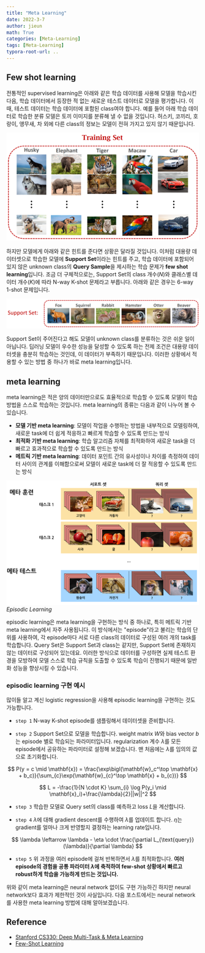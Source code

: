 ```yaml
---
title: "Meta Learning"
date: 2022-3-7
author: jieun
math: True
categories: [Meta-Learning]
tags: [Meta-Learning]
typora-root-url: ..
---
```




## Few shot learning

전통적인 supervised learning은 아래와 같은 학습 데이터를 사용해 모델을 학습시킨 다음, 학습 데이터에서 등장한 적 없는 새로운 테스트 데이터로 모델을 평가합니다. 이 때, 테스트 데이터는 학습 데이터에 포함된 class여야 합니다. 예를 들어 아래 학습 데이터로 학습한 분류 모델은 토끼 이미지를 분류해 낼 수 없을 것입니다. 허스키, 코끼리, 호랑이, 앵무새, 차 외에 다른 class의 정보는 모델이 전혀 가지고 있지 않기 때문입니다.

![](/assets/img/meta/few-shot1.jpg)

하지만 모델에게 아래와 같은 힌트를 준다면 상황은 달라질 것입니다. 이처럼 대용량 데이터셋으로 학습한 모델에 **Support Set**이라는 힌트를 주고, 학습 데이터에 포함되어 있지 않은 unknown class의 **Query Sample**을 제시하는 학습 문제가 **few shot learning**입니다. 조금 더 구체적으로는, Support Set의 class 개수($N$)와 클래스별 데이터 개수($K$)에 따라 N-way K-shot 문제라고 부릅니다. 아래와 같은 경우는 6-way 1-shot 문제입니다.

![](/assets/img/meta/few-shot2.jpg)

Support Set이 주어진다고 해도 모델이 unknown class를 분류하는 것은 쉬운 일이 아닙니다. 딥러닝 모델이 우수한 성능을 달성할 수 있도록 하는 전제 조건은 대용량 데이터셋을 충분히 학습하는 것인데, 이 데이터가 부족하기 때문입니다. 이러한 상황에서 적용할 수 있는 방법 중 하나가 바로 meta learning입니다.



## meta learning

meta learning은 적은 양의 데이터만으로도 효율적으로 학습할 수 있도록 모델이 학습 방법을 스스로 학습하는 것입니다. meta learning의 종류는 다음과 같이 나누어 볼 수 있습니다.

- **모델 기반 meta learning**: 모델이 작업을 수행하는 방법을 내부적으로 모델링하여, 새로운 task에 더 쉽게 적응하고 빠르게 학습할 수 있도록 만드는 방식
- **최적화 기반 meta learning**: 학습 알고리즘 자체를 최적화하여 새로운 task을 더 빠르고 효과적으로 학습할 수 있도록 만드는 방식
- **메트릭 기반 meta learning**: 데이터 포인트 간의 유사성이나 차이를 측정하여 데이터 사이의 관계를 이해함으로써 모델이 새로운 task에 더 잘 적응할 수 있도록 만드는 방식

![](/assets/img/meta/ep.png)
_Episodic Learning_

episodic learning은 meta learning을 구현하는 방식 중 하나로, 특히 메트릭 기반 meta learning에서 자주 사용됩니다. 이 방식에서는 "episode"라고 불리는 학습의 단위를 사용하여, 각 episode마다 서로 다른 class의 데이터로 구성된 여러 개의 task를 학습합니다. Query Set은 Support Set과 class는 같지만, Support Set에 존재하지 않는 데이터로 구성되어 있는데요. 이러한 방식으로 데이터를 구성하면 실제 테스트 환경을 모방하여 모델 스스로 학습 규칙을 도출할 수 있도록 학습이 진행되기 때문에 일반화 성능을 향상시킬 수 있습니다.

### episodic learning 구현 예시

많이들 알고 계신 logistic regression을 사용해 episodic learning을 구현하는 것도 가능합니다.

- `step 1` N-way K-shot episode를 샘플링해서 데이터셋을 준비합니다.

- `step 2` Support Set으로 모델을 학습합니다. weight matrix $W$와 bias vector $b$는 episode 별로 학습되는 파라미터입니다. regularization 계수 $\lambda$를 모든 episode에서 공유하는 파라미터로 설정해 보겠습니다. 맨 처음에는 $\lambda$를 임의의 값으로 초기화합니다.

$$
P(y = c \mid \mathbf{x}) =
\frac{\exp\bigl(\mathbf{w}_c^\top \mathbf{x} + b_c)}{\sum_{c}\exp(\mathbf{w}_{c}^\top \mathbf{x} + b_{c})}
$$

$$
L = -\frac{1}{N \cdot K} \sum_{i} \log P(y_i \mid \mathbf{x}_i)+\frac{\lambda}{2}||w||^2
$$

- `step 3` 학습한 모델로 Query set의 class를 예측하고 loss $L$을 계산합니다.

- `step 4` $\lambda$에 대해 gradient descent를 수행하여 $\lambda$를 업데이트 합니다. $\eta$는 gradient를 얼마나 크게 반영할지 결정하는 learning rate입니다.

$$
\lambda  \leftarrow  \lambda - \eta \cdot \frac{\partial L_{\text{query}}(\lambda)}{\partial \lambda}
$$

- `step 5` 위 과정을 여러 episode에 걸쳐 반복하면서 $\lambda$를 최적화합니다. **여러 episode의 경험을 공통 파라미터 $\lambda$에 축적하여 few-shot 상황에서 빠르고 robust하게 학습을 가능하게 만드는 것입니다.**

위와 같이 meta learning은 neural network 없이도 구현 가능하긴 하지만 neural network보다 효과가 제한적인 것이 사실입니다. 다음 포스트에서는 neural network를 사용한 meta learning 방법에 대해 알아보겠습니다.



## Reference

- [Stanford CS330: Deep Multi-Task & Meta Learning](https://www.youtube.com/watch?v=dYmJd_fJLW0&list=PLoROMvodv4rMIJ-TvblAIkw28Wxi27B36)
- [Few-Shot Learning](https://www.youtube.com/watch?v=hE7eGew4eeg)
